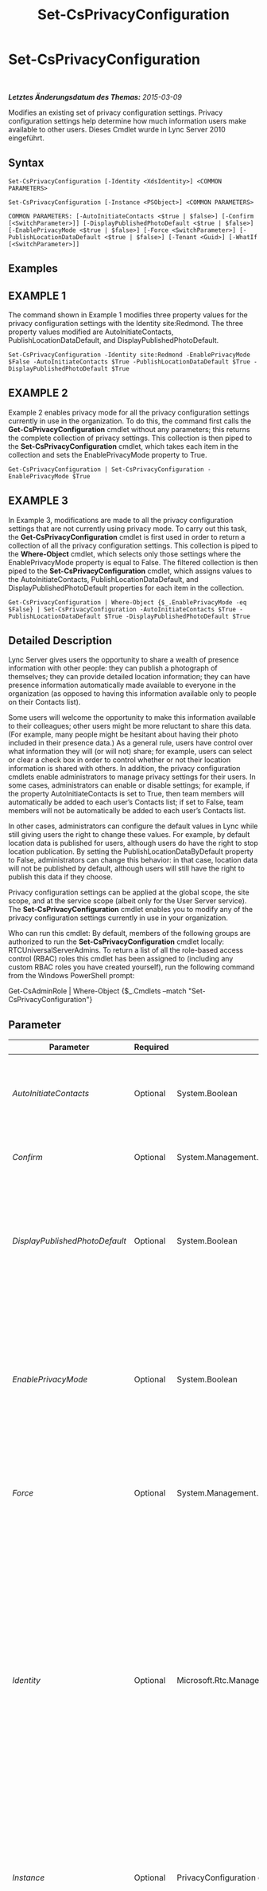﻿---
title: Set-CsPrivacyConfiguration
TOCTitle: Set-CsPrivacyConfiguration
ms:assetid: 67fbd99a-0708-4e6f-8755-cb1a08d07ff3
ms:mtpsurl: https://technet.microsoft.com/de-de/library/Gg398484(v=OCS.15)
ms:contentKeyID: 49294267
ms.date: 05/19/2016
mtps_version: v=OCS.15
ms.translationtype: HT
---

# Set-CsPrivacyConfiguration

 

_**Letztes Änderungsdatum des Themas:** 2015-03-09_

Modifies an existing set of privacy configuration settings. Privacy configuration settings help determine how much information users make available to other users. Dieses Cmdlet wurde in Lync Server 2010 eingeführt.

## Syntax

    Set-CsPrivacyConfiguration [-Identity <XdsIdentity>] <COMMON PARAMETERS>

    Set-CsPrivacyConfiguration [-Instance <PSObject>] <COMMON PARAMETERS>

    COMMON PARAMETERS: [-AutoInitiateContacts <$true | $false>] [-Confirm [<SwitchParameter>]] [-DisplayPublishedPhotoDefault <$true | $false>] [-EnablePrivacyMode <$true | $false>] [-Force <SwitchParameter>] [-PublishLocationDataDefault <$true | $false>] [-Tenant <Guid>] [-WhatIf [<SwitchParameter>]]

## Examples

## EXAMPLE 1

The command shown in Example 1 modifies three property values for the privacy configuration settings with the Identity site:Redmond. The three property values modified are AutoInitiateContacts, PublishLocationDataDefault, and DisplayPublishedPhotoDefault.

    Set-CsPrivacyConfiguration -Identity site:Redmond -EnablePrivacyMode $False -AutoInitiateContacts $True -PublishLocationDataDefault $True -DisplayPublishedPhotoDefault $True

## EXAMPLE 2

Example 2 enables privacy mode for all the privacy configuration settings currently in use in the organization. To do this, the command first calls the **Get-CsPrivacyConfiguration** cmdlet without any parameters; this returns the complete collection of privacy settings. This collection is then piped to the **Set-CsPrivacyConfiguration** cmdlet, which takes each item in the collection and sets the EnablePrivacyMode property to True.

    Get-CsPrivacyConfiguration | Set-CsPrivacyConfiguration -EnablePrivacyMode $True

## EXAMPLE 3

In Example 3, modifications are made to all the privacy configuration settings that are not currently using privacy mode. To carry out this task, the **Get-CsPrivacyConfiguration** cmdlet is first used in order to return a collection of all the privacy configuration settings. This collection is piped to the **Where-Object** cmdlet, which selects only those settings where the EnablePrivacyMode property is equal to False. The filtered collection is then piped to the **Set-CsPrivacyConfiguration** cmdlet, which assigns values to the AutoInitiateContacts, PublishLocationDataDefault, and DisplayPublishedPhotoDefault properties for each item in the collection.

    Get-CsPrivacyConfiguration | Where-Object {$_.EnablePrivacyMode -eq $False} | Set-CsPrivacyConfiguration -AutoInitiateContacts $True -PublishLocationDataDefault $True -DisplayPublishedPhotoDefault $True

## Detailed Description

Lync Server gives users the opportunity to share a wealth of presence information with other people: they can publish a photograph of themselves; they can provide detailed location information; they can have presence information automatically made available to everyone in the organization (as opposed to having this information available only to people on their Contacts list).

Some users will welcome the opportunity to make this information available to their colleagues; other users might be more reluctant to share this data. (For example, many people might be hesitant about having their photo included in their presence data.) As a general rule, users have control over what information they will (or will not) share; for example, users can select or clear a check box in order to control whether or not their location information is shared with others. In addition, the privacy configuration cmdlets enable administrators to manage privacy settings for their users. In some cases, administrators can enable or disable settings; for example, if the property AutoInitiateContacts is set to True, then team members will automatically be added to each user’s Contacts list; if set to False, team members will not be automatically be added to each user’s Contacts list.

In other cases, administrators can configure the default values in Lync while still giving users the right to change these values. For example, by default location data is published for users, although users do have the right to stop location publication. By setting the PublishLocationDataByDefault property to False, administrators can change this behavior: in that case, location data will not be published by default, although users will still have the right to publish this data if they choose.

Privacy configuration settings can be applied at the global scope, the site scope, and at the service scope (albeit only for the User Server service). The **Set-CsPrivacyConfiguration** cmdlet enables you to modify any of the privacy configuration settings currently in use in your organization.

Who can run this cmdlet: By default, members of the following groups are authorized to run the **Set-CsPrivacyConfiguration** cmdlet locally: RTCUniversalServerAdmins. To return a list of all the role-based access control (RBAC) roles this cmdlet has been assigned to (including any custom RBAC roles you have created yourself), run the following command from the Windows PowerShell prompt:

Get-CsAdminRole | Where-Object {$\_.Cmdlets –match "Set-CsPrivacyConfiguration"}

## Parameter


<table>
<colgroup>
<col style="width: 25%" />
<col style="width: 25%" />
<col style="width: 25%" />
<col style="width: 25%" />
</colgroup>
<thead>
<tr class="header">
<th>Parameter</th>
<th>Required</th>
<th>Type</th>
<th>Description</th>
</tr>
</thead>
<tbody>
<tr class="odd">
<td><p><em>AutoInitiateContacts</em></p></td>
<td><p>Optional</p></td>
<td><p>System.Boolean</p></td>
<td><p>If True, Lync will automatically add your manager and your direct reports to your Contacts list. The default value is True.</p></td>
</tr>
<tr class="even">
<td><p><em>Confirm</em></p></td>
<td><p>Optional</p></td>
<td><p>System.Management.Automation.SwitchParameter</p></td>
<td><p>Fordert Sie vor der Ausführung des Befehls zum Bestätigen auf.</p></td>
</tr>
<tr class="odd">
<td><p><em>DisplayPublishedPhotoDefault</em></p></td>
<td><p>Optional</p></td>
<td><p>System.Boolean</p></td>
<td><p>If True, the user’s photo will automatically be published in Lync. If False, the user’s photo will not be available unless he or she explicitly selects the option Let others see my photo. The default value is True.</p></td>
</tr>
<tr class="even">
<td><p><em>EnablePrivacyMode</em></p></td>
<td><p>Optional</p></td>
<td><p>System.Boolean</p></td>
<td><p>If True, gives users the opportunity to enable the advanced privacy mode. In advanced privacy mode, only people on your Contacts list will be allowed to view your presence information. If False, your presence information will be available to anyone in your organization. The default value is False.</p></td>
</tr>
<tr class="odd">
<td><p><em>Force</em></p></td>
<td><p>Optional</p></td>
<td><p>System.Management.Automation.SwitchParameter</p></td>
<td><p>Suppresses the display of any non-fatal error message that might occur when running the command.</p></td>
</tr>
<tr class="even">
<td><p><em>Identity</em></p></td>
<td><p>Optional</p></td>
<td><p>Microsoft.Rtc.Management.Xds.XdsIdentity</p></td>
<td><p>Unique identifier for the privacy configuration settings to be modified. To modify the global settings, use this syntax: -Identity global. To modify settings configured at the site scope, use syntax similar to this: -Identity site:Redmond. To modify settings at the service level, use syntax like this: -Identity service:Redmond-UserServices-1. Note that privacy settings can only be applied to the User Server service. An error will occur if you try to apply these settings to any other service.</p>
<p>If this parameter is not specified then the global settings will be updated when you call the <strong>Set-CsPrivacyConfiguration</strong> cmdlet.</p></td>
</tr>
<tr class="odd">
<td><p><em>Instance</em></p></td>
<td><p>Optional</p></td>
<td><p>PrivacyConfiguration object</p></td>
<td><p>Ermöglicht Ihnen, einen Verweis auf ein Objekt an das Cmdlet zu übergeben, statt individuelle Parameterwerte festzulegen.</p></td>
</tr>
<tr class="even">
<td><p><em>PublishLocationDataDefault</em></p></td>
<td><p>Optional</p></td>
<td><p>System.Boolean</p></td>
<td><p>If True, location data will automatically be published in Lync Server. If False, location data will not be available unless the user explicitly selects the option Show Contacts My Location. The default value is True.</p></td>
</tr>
<tr class="odd">
<td><p><em>Tenant</em></p></td>
<td><p>Optional</p></td>
<td><p>System.Guid</p></td>
<td><p>Globally unique identifier (GUID) of the Skype for Business Online tenant account for the privacy configuration settings being modified. For example:</p>
<p>–Tenant &quot;38aad667-af54-4397-aaa7-e94c79ec2308&quot;</p>
<p>You can return the tenant ID for each of your tenants by running this command:</p>
<p>Get-CsTenant | Select-Object DisplayName, TenantID</p>
<p>If you are using a remote session of Windows PowerShell and are connected only to Skype for Business Online you do not have to include the Tenant parameter. Instead, the tenant ID will automatically be filled in for you based on your connection information. The Tenant parameter is primarily for use in a hybrid deployment.</p></td>
</tr>
<tr class="even">
<td><p><em>WhatIf</em></p></td>
<td><p>Optional</p></td>
<td><p>System.Management.Automation.SwitchParameter</p></td>
<td><p>Beschreibt die Auswirkungen einer Ausführung des Befehls, ohne den Befehl tatsächlich auszuführen.</p></td>
</tr>
</tbody>
</table>


## Input Types

Microsoft.Rtc.Management.WritableConfig.Settings.UserServices.PrivacyConfiguration object. The **Set-CsPrivacyConfiguration** cmdlet accepts pipelined input of the privacy configuration object.

## Return Types

The **Set-CsPrivacyConfiguration** cmdlet does not return any objects or values. Instead, the cmdlet modifies existing instances of the Microsoft.Rtc.Management.WritableConfig.Settings.UserServices.PrivacyConfiguration object.

## Siehe auch

#### Weitere Ressourcen

[Get-CsPrivacyConfiguration](get-csprivacyconfiguration.md)  
[New-CsPrivacyConfiguration](new-csprivacyconfiguration.md)  
[Remove-CsPrivacyConfiguration](remove-csprivacyconfiguration.md)

